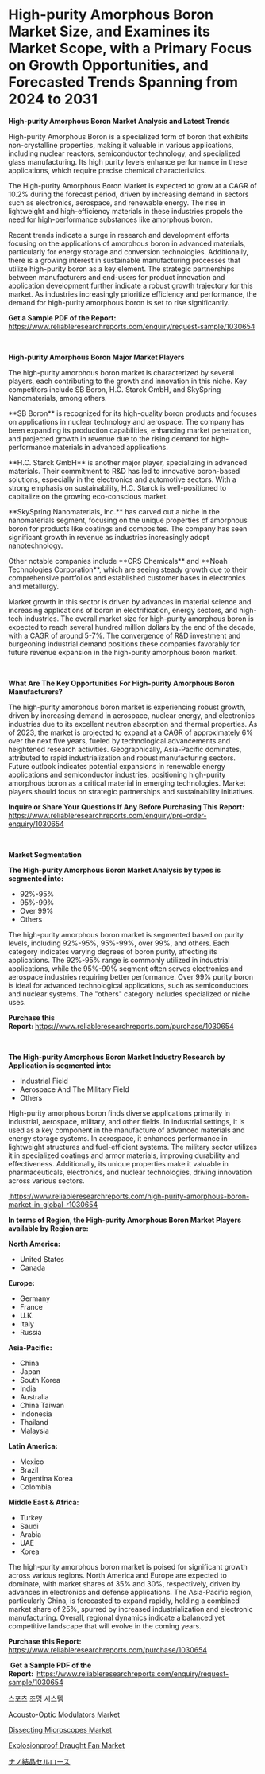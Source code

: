 <p><h1>High-purity Amorphous Boron Market Size, and Examines its Market Scope, with a Primary Focus on Growth Opportunities, and Forecasted Trends Spanning from 2024 to 2031</h1></p><p><strong>High-purity Amorphous Boron Market Analysis and Latest Trends</strong></p>
<p><p>High-purity Amorphous Boron is a specialized form of boron that exhibits non-crystalline properties, making it valuable in various applications, including nuclear reactors, semiconductor technology, and specialized glass manufacturing. Its high purity levels enhance performance in these applications, which require precise chemical characteristics.</p><p>The High-purity Amorphous Boron Market is expected to grow at a CAGR of 10.2% during the forecast period, driven by increasing demand in sectors such as electronics, aerospace, and renewable energy. The rise in lightweight and high-efficiency materials in these industries propels the need for high-performance substances like amorphous boron. </p><p>Recent trends indicate a surge in research and development efforts focusing on the applications of amorphous boron in advanced materials, particularly for energy storage and conversion technologies. Additionally, there is a growing interest in sustainable manufacturing processes that utilize high-purity boron as a key element. The strategic partnerships between manufacturers and end-users for product innovation and application development further indicate a robust growth trajectory for this market. As industries increasingly prioritize efficiency and performance, the demand for high-purity amorphous boron is set to rise significantly.</p></p>
<p><strong>Get a Sample PDF of the Report:&nbsp;</strong> <a href="https://www.reliableresearchreports.com/enquiry/request-sample/1030654">https://www.reliableresearchreports.com/enquiry/request-sample/1030654</a></p>
<p>&nbsp;</p>
<p><strong>High-purity Amorphous Boron Major Market Players</strong></p>
<p><p>The high-purity amorphous boron market is characterized by several players, each contributing to the growth and innovation in this niche. Key competitors include SB Boron, H.C. Starck GmbH, and SkySpring Nanomaterials, among others. </p><p>**SB Boron** is recognized for its high-quality boron products and focuses on applications in nuclear technology and aerospace. The company has been expanding its production capabilities, enhancing market penetration, and projected growth in revenue due to the rising demand for high-performance materials in advanced applications.</p><p>**H.C. Starck GmbH** is another major player, specializing in advanced materials. Their commitment to R&D has led to innovative boron-based solutions, especially in the electronics and automotive sectors. With a strong emphasis on sustainability, H.C. Starck is well-positioned to capitalize on the growing eco-conscious market.</p><p>**SkySpring Nanomaterials, Inc.** has carved out a niche in the nanomaterials segment, focusing on the unique properties of amorphous boron for products like coatings and composites. The company has seen significant growth in revenue as industries increasingly adopt nanotechnology.</p><p>Other notable companies include **CRS Chemicals** and **Noah Technologies Corporation**, which are seeing steady growth due to their comprehensive portfolios and established customer bases in electronics and metallurgy.</p><p>Market growth in this sector is driven by advances in material science and increasing applications of boron in electrification, energy sectors, and high-tech industries. The overall market size for high-purity amorphous boron is expected to reach several hundred million dollars by the end of the decade, with a CAGR of around 5-7%. The convergence of R&D investment and burgeoning industrial demand positions these companies favorably for future revenue expansion in the high-purity amorphous boron market.</p></p>
<p>&nbsp;</p>
<p><strong>What Are The Key Opportunities For High-purity Amorphous Boron Manufacturers?</strong></p>
<p><p>The high-purity amorphous boron market is experiencing robust growth, driven by increasing demand in aerospace, nuclear energy, and electronics industries due to its excellent neutron absorption and thermal properties. As of 2023, the market is projected to expand at a CAGR of approximately 6% over the next five years, fueled by technological advancements and heightened research activities. Geographically, Asia-Pacific dominates, attributed to rapid industrialization and robust manufacturing sectors. Future outlook indicates potential expansions in renewable energy applications and semiconductor industries, positioning high-purity amorphous boron as a critical material in emerging technologies. Market players should focus on strategic partnerships and sustainability initiatives.</p></p>
<p><strong>Inquire or Share Your Questions If Any Before Purchasing This Report:</strong> <a href="https://www.reliableresearchreports.com/enquiry/pre-order-enquiry/1030654">https://www.reliableresearchreports.com/enquiry/pre-order-enquiry/1030654</a></p>
<p>&nbsp;</p>
<p><strong>Market Segmentation</strong></p>
<p><strong>The High-purity Amorphous Boron Market Analysis by types is segmented into:</strong></p>
<p><ul><li>92%-95%</li><li>95%-99%</li><li>Over 99%</li><li>Others</li></ul></p>
<p><p>The high-purity amorphous boron market is segmented based on purity levels, including 92%-95%, 95%-99%, over 99%, and others. Each category indicates varying degrees of boron purity, affecting its applications. The 92%-95% range is commonly utilized in industrial applications, while the 95%-99% segment often serves electronics and aerospace industries requiring better performance. Over 99% purity boron is ideal for advanced technological applications, such as semiconductors and nuclear systems. The "others" category includes specialized or niche uses.</p></p>
<p><strong>Purchase this Report:&nbsp;</strong><a href="https://www.reliableresearchreports.com/purchase/1030654">https://www.reliableresearchreports.com/purchase/1030654</a></p>
<p>&nbsp;</p>
<p><strong>The High-purity Amorphous Boron Market Industry Research by Application is segmented into:</strong></p>
<p><ul><li>Industrial Field</li><li>Aerospace And The Military Field</li><li>Others</li></ul></p>
<p><p>High-purity amorphous boron finds diverse applications primarily in industrial, aerospace, military, and other fields. In industrial settings, it is used as a key component in the manufacture of advanced materials and energy storage systems. In aerospace, it enhances performance in lightweight structures and fuel-efficient systems. The military sector utilizes it in specialized coatings and armor materials, improving durability and effectiveness. Additionally, its unique properties make it valuable in pharmaceuticals, electronics, and nuclear technologies, driving innovation across various sectors.</p></p>
<p><a href="https://www.reliableresearchreports.com/high-purity-amorphous-boron-market-in-global-r1030654">&nbsp;https://www.reliableresearchreports.com/high-purity-amorphous-boron-market-in-global-r1030654</a></p>
<p><strong>In terms of Region, the High-purity Amorphous Boron Market Players available by Region are:</strong></p>
<p>
    <p> <strong> North America: </strong>
        <ul>
            <li>United States</li>
            <li>Canada</li>
        </ul>
        </p> 
    <p> <strong> Europe: </strong>
        <ul>
            <li>Germany</li>
            <li>France</li>
            <li>U.K.</li>
            <li>Italy</li>
            <li>Russia</li>
        </ul>
        </p> 
    <p> <strong> Asia-Pacific: </strong>
        <ul>
            <li>China</li>
            <li>Japan</li>
            <li>South Korea</li>
            <li>India</li>
            <li>Australia</li>
            <li>China Taiwan</li>
            <li>Indonesia</li>
            <li>Thailand</li>
            <li>Malaysia</li>
        </ul>
        </p> 
    <p> <strong> Latin America: </strong>
        <ul>
            <li>Mexico</li>
            <li>Brazil</li>
            <li>Argentina Korea</li>
            <li>Colombia</li>
        </ul>
        </p> 
    <p> <strong> Middle East & Africa: </strong>
        <ul>
            <li>Turkey</li>
            <li>Saudi</li>
            <li>Arabia</li>
            <li>UAE</li>
            <li>Korea</li>
        </ul>
    </p>
    </p>
<p><p>The high-purity amorphous boron market is poised for significant growth across various regions. North America and Europe are expected to dominate, with market shares of 35% and 30%, respectively, driven by advances in electronics and defense applications. The Asia-Pacific region, particularly China, is forecasted to expand rapidly, holding a combined market share of 25%, spurred by increased industrialization and electronic manufacturing. Overall, regional dynamics indicate a balanced yet competitive landscape that will evolve in the coming years.</p></p>
<p><strong>Purchase this Report: </strong><a href="https://www.reliableresearchreports.com/purchase/1030654">https://www.reliableresearchreports.com/purchase/1030654</a></p>
<p>&nbsp;<strong>Get a Sample PDF of the Report:&nbsp;&nbsp;</strong><a href="https://www.reliableresearchreports.com/enquiry/request-sample/1030654">https://www.reliableresearchreports.com/enquiry/request-sample/1030654</a></p>
<p><strong></strong></p>
<p><p><a href="https://medium.com/@othaleffler61/%EC%8A%A4%ED%8F%AC%EC%B8%A0-%EC%A1%B0%EB%AA%85-%EC%8B%9C%EC%8A%A4%ED%85%9C-%EC%8B%9C%EC%9E%A5-%EA%B8%80%EB%A1%9C%EB%B2%8C-%EC%8B%9C%EC%9E%A5-%ED%86%B5%EC%B0%B0%EB%A0%A5-%EB%B0%8F-%EC%A7%80%EC%97%AD-%EB%B6%84%EC%84%9D-2024-2031-e3c9e5b8481e">스포츠 조명 시스템</a></p><p><a href="https://github.com/ChiragRp1/Market-Research-Report-List-6/blob/main/acousto-optic-modulators-market.md">Acousto-Optic Modulators Market</a></p><p><a href="https://www.linkedin.com/pulse/dissecting-microscopes-market-strategic-insights-product-ix70f?trackingId=cQA%2B0zS2TpSgPLGeIjDBjw%3D%3D">Dissecting Microscopes Market</a></p><p><a href="https://issuu.com/reportprime-2/docs/explosionproof-draught-fan-market-s_0359099f70f739">Explosionproof Draught Fan Market</a></p><p><a href="https://medium.com/@devanrutherford2002/%E3%83%8A%E3%83%8E%E7%B5%90%E6%99%B6%E3%82%BB%E3%83%AB%E3%83%AD%E3%83%BC%E3%82%B9%E5%B8%82%E5%A0%B4%E8%A6%8F%E6%A8%A1%E3%81%A8%E3%82%B7%E3%82%A7%E3%82%A2%E5%88%86%E6%9E%90-%E6%88%90%E9%95%B7%E3%83%88%E3%83%AC%E3%83%B3%E3%83%89%E3%81%A8%E4%BA%88%E6%B8%AC-2024%E5%B9%B4-2031%E5%B9%B4-0e06d554eeed">ナノ結晶セルロース</a></p></p>